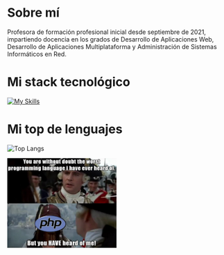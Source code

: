 <!--
**Alesa95/Alesa95** is a ✨ _special_ ✨ repository because its `README.md` (this file) appears on your GitHub profile.

Here are some ideas to get you started:

- 🔭 I’m currently working on ...
- 🌱 I’m currently learning ...
- 👯 I’m looking to collaborate on ...
- 🤔 I’m looking for help with ...
- 💬 Ask me about ...
- 📫 How to reach me: ...
- 😄 Pronouns: ...
- ⚡ Fun fact: ...
-->

<h1>Sobre mí</h1>
<p>Profesora de formación profesional inicial desde septiembre de 2021, impartiendo docencia en los grados de Desarrollo de Aplicaciones Web, Desarrollo de Aplicaciones Multiplataforma y Administración de Sistemas Informáticos en Red.</p>

<h1>Mi stack tecnológico</h1>

[![My Skills](https://skillicons.dev/icons?i=php,laravel,java,js,nodejs,express,html,css,bootstrap,mysql,mongodb,wordpress)](https://skillicons.dev)

<h1>Mi top de lenguajes</h1>

![Top Langs](https://github-readme-stats.vercel.app/api/top-langs/?username=Alesa95&layout=donut)

<img width="50%" src="https://github.com/Alesa95/Alesa95/blob/main/php%20meme%201.PNG">
